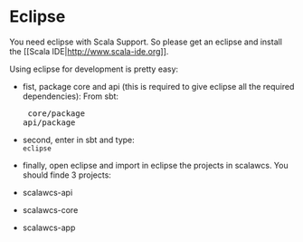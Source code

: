 # Eclipse #

You need eclipse with Scala Support. So please get an eclipse and install the 
[[Scala IDE|http://www.scala-ide.org]].

Using eclipse for development is pretty easy:

- fist, package core and api (this is required to give eclipse all the required dependencies): 
From sbt:
<br><pre>
core/package
api/package
</pre>

- second, enter in sbt and type:<br>``eclipse``

- finally, open eclipse and import in eclipse the projects in scalawcs. You should finde 3 projects:
	
 - scalawcs-api
 - scalawcs-core
 - scalawcs-app
   

